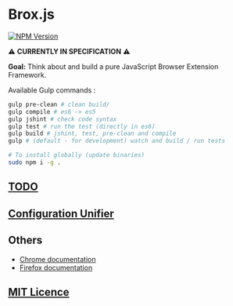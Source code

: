
# Brox.js

[![NPM Version][npm-image]][npm-url]

:warning: **CURRENTLY IN SPECIFICATION** :warning:

**Goal:** Think about and build a pure JavaScript Browser Extension Framework.

Available Gulp commands :

```bash
gulp pre-clean # clean build/
gulp compile # es6 -> es5
gulp jshint # check code syntax
gulp test # run the test (directly in es6)
gulp build # jshint, test, pre-clean and compile
gulp # (default - for development) watch and build / run tests

# To install globally (update binaries)
sudo npm i -g .
```

## [TODO](https://github.com/wuha-io/broxjs/blob/master/TODO.md)

## [Configuration Unifier](https://github.com/wuha-io/broxjs/blob/master/doc/configUnifier.md)

## Others

- [Chrome documentation](https://developer.chrome.com/extensions/api_index)
- [Firefox documentation](https://developer.mozilla.org/en-US/Add-ons)

## [MIT Licence](https://github.com/wuha-io/broxjs/blob/master/LICENSE)

[npm-image]: https://img.shields.io/npm/v/express.svg
[npm-url]: https://www.npmjs.com/package/broxjs
